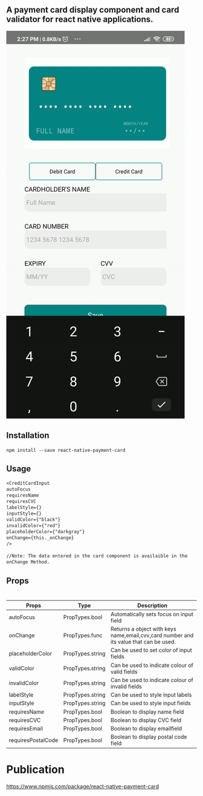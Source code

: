 ## A payment card display component and card validator for react native applications.

![](https://github.com/Gulamwaris/sunburst/blob/master/src/card.gif?raw=true)

## Installation

```
npm install --save react-native-payment-card
```

## Usage

```
<CreditCardInput
autoFocus
requiresName
requiresCVC
labelStyle={}
inputStyle={}
validColor={"black"}
invalidColor={"red"}
placeholderColor={"darkgray"}
onChange={this._onChange}
/>

//Note: The data entered in the card component is availaible in the onChange Method.
```

## Props

#

| Props              | Type             | Description                                                                           |
| ------------------ | ---------------- | ------------------------------------------------------------------------------------- |
| autoFocus          | PropTypes.bool   | Automatically sets focus on input field                                               |
| onChange           | PropTypes.func   | Returns a object with keys name,email,cvv,card number and its value that can be used. |
| placeholderColor   | PropTypes.string | Can be used to set color of input fields                                              |
| validColor         | PropTypes.string | Can be used to indicate colour of valid fields                                        |
| invalidColor       | PropTypes.string | Can be used to indicate colour of invalid fields                                      |
| labelStyle         | PropTypes.string | Can be used to style input labels                                                     |
| inputStyle         | PropTypes.string | Can be used to style input fields                                                     |
| requiresName       | PropTypes.bool   | Boolean to display name field                                                         |
| requiresCVC        | PropTypes.bool   | Boolean to display CVC field                                                          |
| requiresEmail      | PropTypes.bool   | Boolean to display emailfield                                                         |
| requiresPostalCode | PropTypes.bool   | Boolean to display postal code field                                                  |

# Publication

https://www.npmjs.com/package/react-native-payment-card
